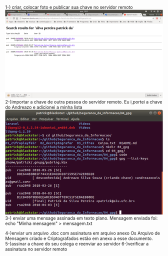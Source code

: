 1-) criar, colocar foto e publicar sua chave no servidor remoto 
![alt text](01.png)
2-)importar a chave de outra pessoa do servidor remoto. Eu i,portei a chave do Andreazo e adicionei a minha lista 
![alt text](02.png)
3-) enviar uma mensage assinada em texto plano. Mensagem enviada foi: echo "Minha mensagem" > mensagem.txt

4-)enviar um arquivo .doc com assinatura em arquivo anexo Os Arquivo de Mensagem criado e Criptografados estão em anexo a esse documento. 
5-)assinar a chave do seu colega e reenviar ao servidor 
6-)verificar a assinatura no servidor remoto
